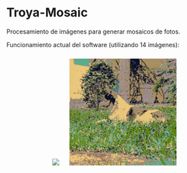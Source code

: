 # Troya-Mosaic
Procesamiento de imágenes para generar mosaicos de fotos.

Funcionamiento actual del software (utilizando 14 imágenes):
<center float="left">
  <img src="images/troyita.png" width="250" style="padding: 10px"/>
  <img src="resultado.png" width="250" style="padding: 10px"/>
</center>
